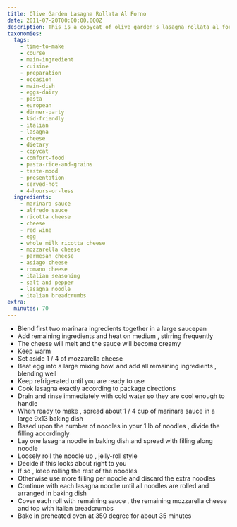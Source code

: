 ```yaml
---
title: Olive Garden Lasagna Rollata Al Forno
date: 2011-07-20T00:00:00.000Z
description: This is a copycat of olive garden's lasagna rollata al forno.
taxonomies:
  tags:
    - time-to-make
    - course
    - main-ingredient
    - cuisine
    - preparation
    - occasion
    - main-dish
    - eggs-dairy
    - pasta
    - european
    - dinner-party
    - kid-friendly
    - italian
    - lasagna
    - cheese
    - dietary
    - copycat
    - comfort-food
    - pasta-rice-and-grains
    - taste-mood
    - presentation
    - served-hot
    - 4-hours-or-less
  ingredients:
    - marinara sauce
    - alfredo sauce
    - ricotta cheese
    - cheese
    - red wine
    - egg
    - whole milk ricotta cheese
    - mozzarella cheese
    - parmesan cheese
    - asiago cheese
    - romano cheese
    - italian seasoning
    - salt and pepper
    - lasagna noodle
    - italian breadcrumbs
extra:
  minutes: 70
---
```

 - Blend first two marinara ingredients together in a large saucepan
 - Add remaining ingredients and heat on medium , stirring frequently
 - The cheese will melt and the sauce will become creamy
 - Keep warm
 - Set aside 1 / 4 of mozzarella cheese
 - Beat egg into a large mixing bowl and add all remaining ingredients , blending well
 - Keep refrigerated until you are ready to use
 - Cook lasagna exactly according to package directions
 - Drain and rinse immediately with cold water so they are cool enough to handle
 - When ready to make , spread about 1 / 4 cup of marinara sauce in a large 9x13 baking dish
 - Based upon the number of noodles in your 1 lb of noodles , divide the filling accordingly
 - Lay one lasagna noodle in baking dish and spread with filling along noodle
 - Loosely roll the noodle up , jelly-roll style
 - Decide if this looks about right to you
 - If so , keep rolling the rest of the noodles
 - Otherwise use more filling per noodle and discard the extra noodles
 - Continue with each lasagna noodle until all noodles are rolled and arranged in baking dish
 - Cover each roll with remaining sauce , the remaining mozzarella cheese and top with italian breadcrumbs
 - Bake in preheated oven at 350 degree for about 35 minutes
